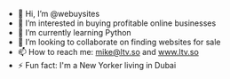 - 👋 Hi, I’m @webuysites
- 👀 I’m interested in buying profitable online businesses
- 🌱 I’m currently learning Python
- 💞️ I’m looking to collaborate on finding websites for sale
- 📫 How to reach me: mike@ltv.so and www.ltv.so
- ⚡ Fun fact: I'm a New Yorker living in Dubai

<!---
webuysites/webuysites is a ✨ special ✨ repository because its `README.md` (this file) appears on your GitHub profile.
You can click the Preview link to take a look at your changes.
--->
